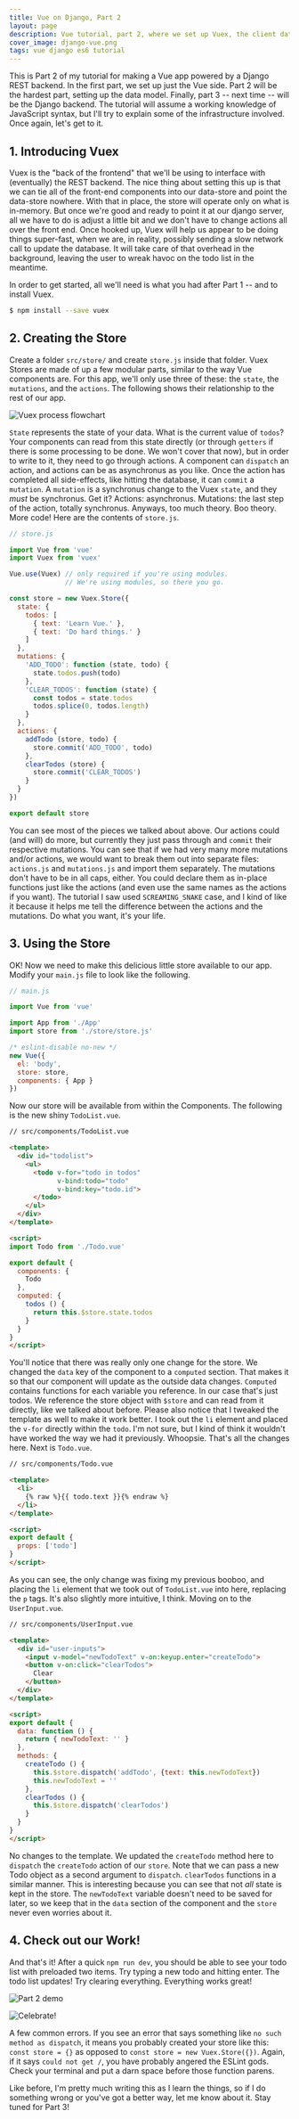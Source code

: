 ```yaml
---
title: Vue on Django, Part 2
layout: page
description: Vue tutorial, part 2, where we set up Vuex, the client data store
cover_image: django-vue.png
tags: vue django es6 tutorial
---
```


This is Part 2 of my tutorial for making a Vue app powered by a Django REST backend.  In the first part, we set up just the Vue side.  Part 2 will be the hardest part, setting up the data model.  Finally, part 3 -- next time -- will be the Django backend.  The tutorial will assume a working knowledge of JavaScript syntax, but I'll try to explain some of the infrastructure involved.  Once again, let's get to it.

## 1. Introducing Vuex

Vuex is the "back of the frontend" that we'll be using to interface with (eventually) the REST backend.  The nice thing about setting this up is that we can tie all of the front-end components into our data-store and point the data-store nowhere.  With that in place, the store will operate only on what is in-memory.  But once we're good and ready to point it at our django server, all we have to do is adjust a little bit and we don't have to change actions all over the front end.  Once hooked up, Vuex will help us appear to be doing things super-fast, when we are, in reality, possibly sending a slow network call to update the database.  It will take care of that overhead in the background, leaving the user to wreak havoc on the todo list in the meantime.

In order to get started, all we'll need is what you had after Part 1 -- and to install Vuex.

```bash
$ npm install --save vuex
```

## 2. Creating the Store

Create a folder `src/store/` and create `store.js` inside that folder.  Vuex Stores are made of up a few modular parts, similar to the way Vue components are.  For this app, we'll only use three of these: the `state`, the `mutations`, and the `actions`.  The following shows their relationship to the rest of our app.

![Vuex process flowchart](/img/vuex-flowchart.png)

`State` represents the state of your data.  What is the current value of `todos`?  Your components can read from this state directly (or through `getters` if there is some processing to be done.  We won't cover that now), but in order to write to it, they need to go through actions.  A component can `dispatch` an action, and actions can be as asynchronus as you like.  Once the action has completed all side-effects, like hitting the database, it can `commit` a `mutation`.  A `mutation` is a synchronus change to the Vuex `state`, and they *must* be synchronus.  Get it?  Actions: asynchronus.  Mutations: the last step of the action, totally synchronus.  Anyways, too much theory.  Boo theory.  More code!  Here are the contents of `store.js`.

```javascript
// store.js

import Vue from 'vue'
import Vuex from 'vuex'

Vue.use(Vuex) // only required if you're using modules.
              // We're using modules, so there you go.

const store = new Vuex.Store({
  state: {
    todos: [
      { text: 'Learn Vue.' },
      { text: 'Do hard things.' }
    ]
  },
  mutations: {
    'ADD_TODO': function (state, todo) {
      state.todos.push(todo)
    },
    'CLEAR_TODOS': function (state) {
      const todos = state.todos
      todos.splice(0, todos.length)
    }
  },
  actions: {
    addTodo (store, todo) {
      store.commit('ADD_TODO', todo)
    },
    clearTodos (store) {
      store.commit('CLEAR_TODOS')
    }
  }
})

export default store

```

You can see most of the pieces we talked about above.  Our actions could (and will) do more, but currently they just pass through and `commit` their respective mutations.  You can see that if we had very many more mutations and/or actions, we would want to break them out into separate files: `actions.js` and `mutations.js` and import them separately.  The mutations don't have to be in all caps, either.  You could declare them as in-place functions just like the actions (and even use the same names as the actions if you want).  The tutorial I saw used `SCREAMING_SNAKE` case, and I kind of like it because it helps me tell the difference between the actions and the mutations.  Do what you want, it's your life.

## 3. Using the Store

OK!  Now we need to make this delicious little store available to our app.  Modify your `main.js` file to look like the following.

```javascript
// main.js

import Vue from 'vue'

import App from './App'
import store from './store/store.js'

/* eslint-disable no-new */
new Vue({
  el: 'body',
  store: store,
  components: { App }
})
```

Now our store will be available from within the Components.  The following is the new shiny `TodoList.vue`.

```html
// src/components/TodoList.vue

<template>
  <div id="todolist">
    <ul>
      <todo v-for="todo in todos"
            v-bind:todo="todo" 
            v-bind:key="todo.id">
      </todo>
    </ul>
  </div>
</template>

<script>
import Todo from './Todo.vue'

export default {
  components: {
    Todo
  },
  computed: {
    todos () {
      return this.$store.state.todos
    }
  }
}
</script>
```

You'll notice that there was really only one change for the store.  We changed the `data` key of the component to a `computed` section.  That makes it so that our component will update as the outside data changes.  `Computed` contains functions for each variable you reference.  In our case that's just todos.  We reference the store object with `$store` and can read from it directly, like we talked about before.  Please also notice that I tweaked the template as well to make it work better.  I took out the `li` element and placed the `v-for` directly within the `todo`.  I'm not sure, but I kind of think it wouldn't have worked the way we had it previously.  Whoopsie.  That's all the changes here.  Next is `Todo.vue`.

```html
// src/components/Todo.vue

<template>
  <li>
    {% raw %}{{ todo.text }}{% endraw %}
  </li>
</template>

<script>
export default {
  props: ['todo']
}
</script>
```

As you can see, the only change was fixing my previous booboo, and placing the `li` element that we took out of `TodoList.vue` into here, replacing the `p` tags.  It's also slightly more intuitive, I think.  Moving on to the `UserInput.vue`.

```html
// src/components/UserInput.vue

<template>
  <div id="user-inputs">
    <input v-model="newTodoText" v-on:keyup.enter="createTodo">
    <button v-on:click="clearTodos">
      Clear
    </button>
  </div>
</template>

<script>
export default {
  data: function () {
    return { newTodoText: '' }
  },
  methods: {
    createTodo () {
      this.$store.dispatch('addTodo', {text: this.newTodoText})
      this.newTodoText = ''
    },
    clearTodos () {
      this.$store.dispatch('clearTodos')
    }
  }
}
</script>
```

No changes to the template.  We updated the `createTodo` method here to `dispatch` the `createTodo` action of our `store`.  Note that we can pass a new Todo object as a second argument to `dispatch`.  `clearTodos` functions in a similar manner.  This is interesting because you can see that not *all* state is kept in the store.  The `newTodoText` variable doesn't need to be saved for later, so we keep that in the `data` section of the component and the `store` never even worries about it.

## 4. Check out our Work!

And that's it!  After a quick `npm run dev`, you should be able to see your todo list with preloaded two items.  Try typing a new todo and hitting enter.  The todo list updates!  Try clearing everything.  Everything works great!

![Part 2 demo](/img/vue-part2-final.gif)

![Celebrate!](/img/celebrate.gif)

A few common errors.  If you see an error that says something like `no such method as dispatch`, it means you probably created your store like this: `const store = {}` as opposed to `const store = new Vuex.Store({})`.  Again, if it says `could not get /`, you have probably angered the ESLint gods.  Check your terminal and put a darn space before those function parens.

Like before, I'm pretty much writing this as I learn the things, so if I do something wrong or you've got a better way, let me know about it.  Stay tuned for Part 3!